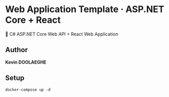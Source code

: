 # Web Application Template · ASP.NET Core + React

:triangular_flag_on_post: C# ASP.NET Core Web API + React Web Application

## Author

**Kevin DOOLAEGHE**

## Setup

```
docker-compose up -d
```
